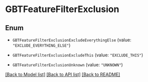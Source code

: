 # GBTFeatureFilterExclusion

## Enum


* `GBTFeatureFilterExclusionExcludeEverythingElse` (value: `"EXCLUDE_EVERYTHING_ELSE"`)

* `GBTFeatureFilterExclusionExcludeThis` (value: `"EXCLUDE_THIS"`)

* `GBTFeatureFilterExclusionUnknown` (value: `"UNKNOWN"`)


[[Back to Model list]](../README.md#documentation-for-models) [[Back to API list]](../README.md#documentation-for-api-endpoints) [[Back to README]](../README.md)


